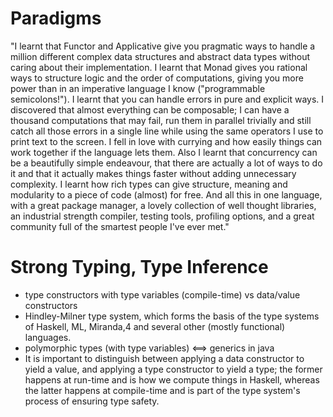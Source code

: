 # Paradigms

"I learnt that Functor and Applicative give you pragmatic ways to handle a million different
complex data structures and abstract data types without caring about their implementation.
I learnt that Monad gives you rational ways to structure logic and the order of computations,
giving you more power than in an imperative language I know ("programmable semicolons!").
I learnt that you can handle errors in pure and explicit ways.
I discovered that almost everything can be composable;
I can have a thousand computations that may fail, run them in parallel trivially and still
catch all those errors in a single line while using the same operators I use to print text
to the screen. I fell in love with currying and how easily things can work together if the
language lets them. Also I learnt that concurrency can be a beautifully simple endeavour,
that there are actually a lot of ways to do it and that it actually makes things faster
without adding unnecessary complexity. I learnt how rich types can give structure, meaning
and modularity to a piece of code (almost) for free.
And all this in one language, with a great package manager, a lovely collection of well thought
libraries, an industrial strength compiler, testing tools, profiling options, and a great
community full of the smartest people I've ever met."

# Strong Typing, Type Inference
- type constructors with type variables (compile-time) vs data/value constructors
- Hindley-Milner type system, which forms the basis of the type systems of Haskell, ML, Miranda,4 and several other
(mostly functional) languages.
- polymorphic types (with type variables) <==> generics in java
- It is important to distinguish between applying a data constructor to yield a value, and applying a type constructor to yield a type; the former happens at run-time and is how we compute things in Haskell, whereas the latter happens at compile-time and is part of the type system's process of ensuring type safety.
